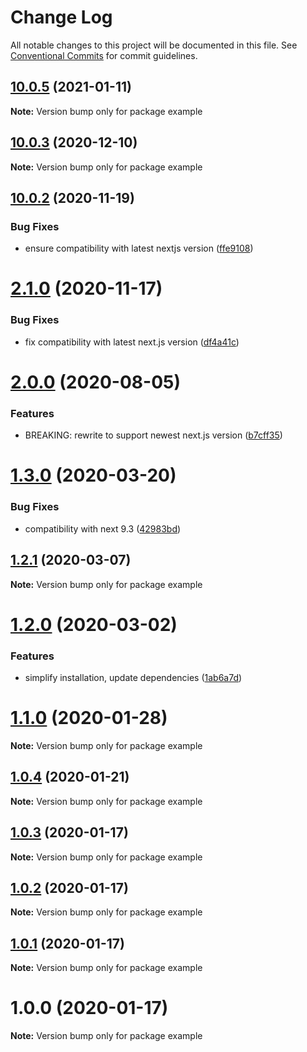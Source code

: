 # Change Log

All notable changes to this project will be documented in this file.
See [Conventional Commits](https://conventionalcommits.org) for commit guidelines.

## [10.0.5](https://github.com/explodingcamera/next-plugin-styled-components/compare/v10.0.3...v10.0.5) (2021-01-11)

**Note:** Version bump only for package example





## [10.0.3](https://github.com/explodingcamera/next-plugin-styled-components/compare/v10.0.2...v10.0.3) (2020-12-10)

**Note:** Version bump only for package example





## [10.0.2](https://github.com/explodingcamera/next-plugin-styled-components/compare/v2.1.0...v10.0.2) (2020-11-19)


### Bug Fixes

* ensure compatibility with latest nextjs version ([ffe9108](https://github.com/explodingcamera/next-plugin-styled-components/commit/ffe910824eb50ba46e2656cd634a45dd919db343))





# [2.1.0](https://github.com/explodingcamera/next-plugin-styled-components/compare/v2.0.0...v2.1.0) (2020-11-17)


### Bug Fixes

* fix compatibility with latest next.js version ([df4a41c](https://github.com/explodingcamera/next-plugin-styled-components/commit/df4a41cb3c627c6952940cf5c7b992233b79866a))





# [2.0.0](https://github.com/explodingcamera/next-plugin-styled-components/compare/v1.3.0...v2.0.0) (2020-08-05)


### Features

* BREAKING: rewrite to support newest next.js version ([b7cff35](https://github.com/explodingcamera/next-plugin-styled-components/commit/b7cff35faa65bc598dc047a2b73cc7a6bca33cee))





# [1.3.0](https://github.com/explodingcamera/next-plugin-styled-components/compare/v1.2.1...v1.3.0) (2020-03-20)


### Bug Fixes

* compatibility with next 9.3 ([42983bd](https://github.com/explodingcamera/next-plugin-styled-components/commit/42983bdee85f4add9ef0c33d2fc629f1bf91d850))





## [1.2.1](https://github.com/explodingcamera/next-plugin-styled-components/compare/v1.2.0...v1.2.1) (2020-03-07)

**Note:** Version bump only for package example





# [1.2.0](https://github.com/explodingcamera/next-plugin-styled-components/compare/v1.1.0...v1.2.0) (2020-03-02)


### Features

* simplify installation, update dependencies ([1ab6a7d](https://github.com/explodingcamera/next-plugin-styled-components/commit/1ab6a7d7e93d4853d8d98ba5772289d918e20e2e))





# [1.1.0](https://github.com/explodingcamera/next-plugin-styled-components/compare/v1.0.4...v1.1.0) (2020-01-28)

**Note:** Version bump only for package example





## [1.0.4](https://github.com/explodingcamera/next-plugin-styled-components/compare/v1.0.3...v1.0.4) (2020-01-21)

**Note:** Version bump only for package example





## [1.0.3](https://github.com/explodingcamera/next-plugin-styled-components/compare/v1.0.2...v1.0.3) (2020-01-17)

**Note:** Version bump only for package example





## [1.0.2](https://github.com/explodingcamera/next-plugin-styled-components/compare/v1.0.1...v1.0.2) (2020-01-17)

**Note:** Version bump only for package example





## [1.0.1](https://github.com/explodingcamera/next-plugin-styled-components/compare/v1.0.0...v1.0.1) (2020-01-17)

**Note:** Version bump only for package example





# 1.0.0 (2020-01-17)

**Note:** Version bump only for package example
